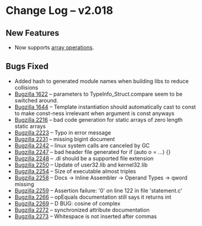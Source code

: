 # Change Log &ndash; v2.018

## New Features

* Now supports [array operations](/arrays#array-operations).

## Bugs Fixed

* Added hash to generated module names when building libs to reduce collisions
* [Bugzilla 1622](/bug/1622) &ndash; parameters to TypeInfo_Struct.compare seem to be switched around.
* [Bugzilla 1644](/bug/1644) &ndash; Template instantiation should automatically cast to const to make const-ness irrelevant when argument is const anyways
* [Bugzilla 2216](/bug/2216) &ndash; bad code generation for static arrays of zero length static arrays
* [Bugzilla 2223](/bug/2223) &ndash; Typo in error message
* [Bugzilla 2231](/bug/2231) &ndash; missing bigint document
* [Bugzilla 2242](/bug/2242) &ndash; linux system calls are canceled by GC
* [Bugzilla 2247](/bug/2247) &ndash; bad header file generated for if (auto o = ...) {}
* [Bugzilla 2248](/bug/2248) &ndash; .di should be a supported file extension
* [Bugzilla 2250](/bug/2250) &ndash; Update of user32.lib and kernel32.lib
* [Bugzilla 2254](/bug/2254) &ndash; Size of executable almost triples
* [Bugzilla 2258](/bug/2258) &ndash; Docs -> Inline Assembler -> Operand Types -> qword missing
* [Bugzilla 2259](/bug/2259) &ndash; Assertion failure: '0' on line 122 in file 'statement.c'
* [Bugzilla 2266](/bug/2266) &ndash; opEquals documentation still says it returns int
* [Bugzilla 2269](/bug/2269) &ndash; D BUG: cosine of complex
* [Bugzilla 2272](/bug/2272) &ndash; synchronized attribute documentation
* [Bugzilla 2273](/bug/2273) &ndash; Whitespace is not inserted after commas
